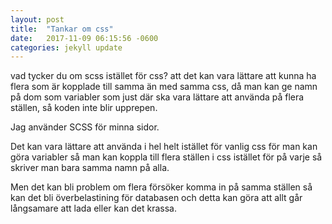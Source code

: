 ```yaml
---
layout: post
title:  "Tankar om css"
date:   2017-11-09 06:15:56 -0600
categories: jekyll update
---
```


vad tycker du om scss istället för css? 
att det kan vara lättare att kunna ha flera som är kopplade till samma än med samma css,
då man kan ge namn på dom som variabler som just där ska vara lättare att använda på flera ställen, 
så koden inte blir upprepen. 

Jag använder SCSS för minna sidor. 

Det kan vara lättare att använda i hel helt istället för vanlig css för man kan göra variabler så man kan koppla till flera ställen i css istället för på varje så skriver man bara samma namn på alla.

Men det kan bli problem om flera försöker komma in på samma ställen så kan det bli överbelastining för databasen och detta kan göra att allt går långsamare att lada eller kan det krassa. 